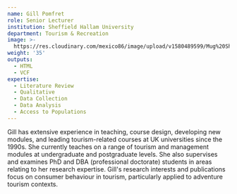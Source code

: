 ```yaml
---
name: Gill Pomfret
role: Senior Lecturer
institution: Sheffield Hallam University
department: Tourism & Recreation
image: >-
  https://res.cloudinary.com/mexico86/image/upload/v1580489599/Mug%20Shots/gill-pomfret-116176_kuczn7.jpg
weight: '35'
outputs:
  - HTML
  - VCF
expertise:
  - Literature Review
  - Qualitative
  - Data Collection
  - Data Analysis
  - Access to Populations
---
```


<!--StartFragment-->

Gill has extensive experience in teaching, course design, developing new modules, and leading tourism-related courses at UK universities since the 1990s. She currently teaches on a range of tourism and management modules at undergraduate and postgraduate levels. She also supervises and examines PhD and DBA (professional doctorate) students in areas relating to her research expertise. Gill's research interests and publications focus on consumer behaviour in tourism, particularly applied to adventure tourism contexts.

<!--EndFragment-->
